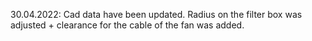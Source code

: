 

30.04.2022:
Cad data have been updated. Radius on the filter box was adjusted + clearance for the cable of the fan was added.
